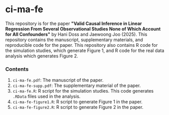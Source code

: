 # ci-ma-fe

This repository is for the paper **"Valid Causal Inference in Linear Regression From Several Observational Studies None of Which Account for All Confounders"** by Hani Doss and Jaewoong Joo (2025). 
This repository contains the manuscript, supplementary materials, and reproducible code for the paper. This repository also contains R code for the simulation studies, which generate Figure 1, and R code for the real data analysis which generates Figure 2.

### Contents
1. `ci-ma-fe.pdf`: The manuscript of the paper.
2. `ci-ma-fe-supp.pdf`: The supplementary material of the paper.
3. `ci-ma-fe.R`: R script for the simulation studies. This code generates `.RData` files used in the analysis.
4. `ci-ma-fe-figure1.R`: R script to generate Figure 1 in the paper.
4. `ci-ma-fe-figure2.R`: R script to generate Figure 2 in the paper.
